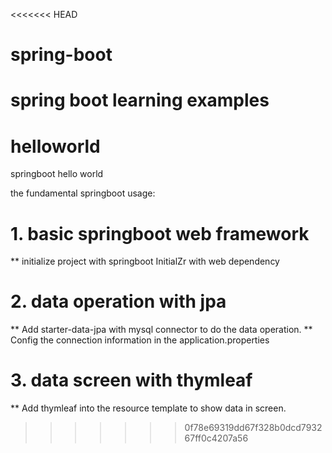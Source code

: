 <<<<<<< HEAD
# spring-boot

spring boot learning examples
=======
# helloworld
springboot hello world

the fundamental springboot usage:

# 1. basic springboot web framework
** initialize project with springboot InitialZr with web dependency

# 2. data operation with jpa
** Add starter-data-jpa with mysql connector to do the data operation. 
** Config the connection information in the application.properties

# 3. data screen with thymleaf
** Add thymleaf into the resource template to show data in screen.
>>>>>>> 0f78e69319dd67f328b0dcd793267ff0c4207a56
